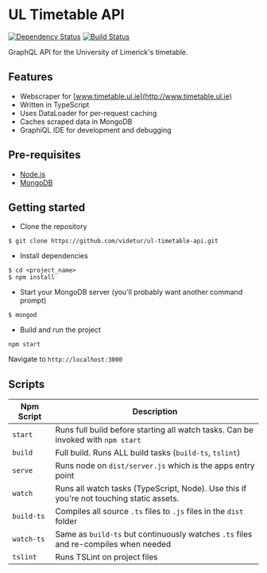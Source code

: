# UL Timetable API

[![Dependency Status](https://david-dm.org/videtur/ul-timetable-api.svg)](https://david-dm.org/videtur/ul-timetable-api)
[![Build Status](https://travis-ci.org/videtur/ul-timetable-api.svg?branch=master)](https://travis-ci.org/videtur/ul-timetable-api) 

GraphQL API for the University of Limerick's timetable.

## Features
- Webscraper for [www.timetable.ul.ie](http://www.timetable.ul.ie)
- Written in TypeScript
- Uses DataLoader for per-request caching
- Caches scraped data in MongoDB
- GraphiQL IDE for development and debugging

## Pre-requisites
- [Node.js](https://nodejs.org/en/)
- [MongoDB](https://docs.mongodb.com/manual/installation/)

## Getting started
- Clone the repository
```
$ git clone https://github.com/videtur/ul-timetable-api.git
```
- Install dependencies
```
$ cd <project_name>
$ npm install
```
- Start your MongoDB server (you'll probably want another command prompt)
```
$ mongod
```
- Build and run the project
```
npm start
```
Navigate to `http://localhost:3000`

## Scripts

| Npm Script | Description |
| ------------------------- | ------------------------------------------------------------------------------------------------- |
| `start`                   | Runs full build before starting all watch tasks. Can be invoked with `npm start`                  |
| `build`                   | Full build. Runs ALL build tasks (`build-ts`, `tslint`)                                           |
| `serve`                   | Runs node on `dist/server.js` which is the apps entry point                                       |
| `watch`                   | Runs all watch tasks (TypeScript, Node). Use this if you're not touching static assets.           |
| `build-ts`                | Compiles all source `.ts` files to `.js` files in the `dist` folder                               |
| `watch-ts`                | Same as `build-ts` but continuously watches `.ts` files and re-compiles when needed               |
| `tslint`                  | Runs TSLint on project files                                                                      |
